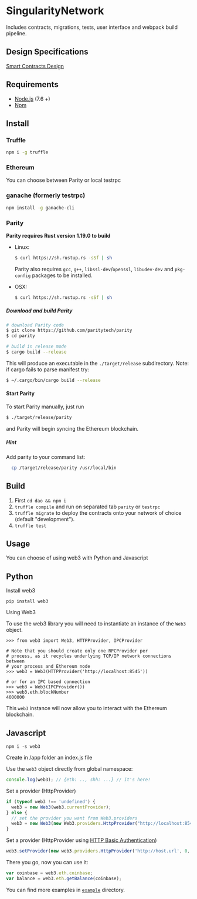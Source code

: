 # SingularityNetwork
Includes contracts, migrations, tests, user interface and webpack build pipeline.

## Design Specifications

[Smart Contracts Design ](./docs/SNContractsDesignSpecs.md)


## Requirements

* [Node.js](https://github.com/nodejs/node) (7.6 +)
* [Npm](https://www.npmjs.com/package/npm)

## Install

### Truffle
```bash
npm i -g truffle
```

### Ethereum  
You can choose between Parity or local testrpc

### ganache (formerly testrpc)
```bash
npm install -g ganache-cli
```

### Parity
  **Parity requires Rust version 1.19.0 to build**
  - Linux:
    ```bash
    $ curl https://sh.rustup.rs -sSf | sh
    ```

    Parity also requires `gcc`, `g++`, `libssl-dev`/`openssl`, `libudev-dev` and `pkg-config` packages to be installed.
  - OSX:
    ```bash
    $ curl https://sh.rustup.rs -sSf | sh
    ```

  ##### Download and build Parity

  ```bash
  # download Parity code
  $ git clone https://github.com/paritytech/parity
  $ cd parity

  # build in release mode
  $ cargo build --release
  ```

  This will produce an executable in the `./target/release` subdirectory.
  Note: if cargo fails to parse manifest try:

  ```bash
  $ ~/.cargo/bin/cargo build --release
  ```

  #### Start Parity
  To start Parity manually, just run
  ```bash
  $ ./target/release/parity
  ```
  and Parity will begin syncing the Ethereum blockchain.

  ##### Hint
  Add parity to your command list:
  ```bash
    cp /target/release/parity /usr/local/bin 
  ```


## Build 
1.  First `cd dao && npm i`
2.  `truffle compile` and run on separated tab `parity` or `testrpc`
3.  `truffle migrate` to deploy the contracts onto your network of choice (default "development").
5. `truffle test`


## Usage

You can choose of using web3 with Python and Javascript

Python
----------

Install web3

`pip install web3`

Using Web3

To use the web3 library you will need to instantiate an instance of the
``Web3`` object.


    >>> from web3 import Web3, HTTPProvider, IPCProvider

    # Note that you should create only one RPCProvider per
    # process, as it recycles underlying TCP/IP network connections between
    # your process and Ethereum node
    >>> web3 = Web3(HTTPProvider('http://localhost:8545'))

    # or for an IPC based connection
    >>> web3 = Web3(IPCProvider())
    >>> web3.eth.blockNumber
    4000000


This ``web3`` instance will now allow you to interact with the Ethereum
blockchain.


Javascript 
----------

`npm i -s web3`

Create in /app folder an index.js file

Use the `web3` object directly from global namespace:

```js
console.log(web3); // {eth: .., shh: ...} // it's here!
```

Set a provider (HttpProvider)

```js
if (typeof web3 !== 'undefined') {
  web3 = new Web3(web3.currentProvider);
} else {
  // set the provider you want from Web3.providers
  web3 = new Web3(new Web3.providers.HttpProvider("http://localhost:8545"));
}
```

Set a provider (HttpProvider using [HTTP Basic Authentication](https://en.wikipedia.org/wiki/Basic_access_authentication))

```js
web3.setProvider(new web3.providers.HttpProvider('http://host.url', 0, BasicAuthUsername, BasicAuthPassword));
```

There you go, now you can use it:

```js
var coinbase = web3.eth.coinbase;
var balance = web3.eth.getBalance(coinbase);
```

You can find more examples in [`example`](https://github.com/ethereum/web3.js/tree/master/example) directory.

